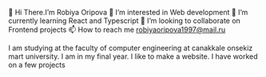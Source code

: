 
 👋 Hi There.I’m Robiya Oripova
 👀 I’m interested in Web development
 🌱 I’m currently learning React and Typescript
 💞️ I’m looking to collaborate on Frontend projects
 📫 How to reach me robiyaoripova1997@mail.ru

I am studying at the faculty of computer engineering at canakkale onsekiz mart university. I am in my final year. I like to make a website. I have worked on a few projects

